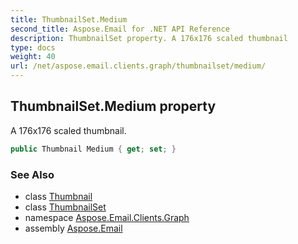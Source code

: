 ```yaml
---
title: ThumbnailSet.Medium
second_title: Aspose.Email for .NET API Reference
description: ThumbnailSet property. A 176x176 scaled thumbnail
type: docs
weight: 40
url: /net/aspose.email.clients.graph/thumbnailset/medium/
---
```

## ThumbnailSet.Medium property

A 176x176 scaled thumbnail.

```csharp
public Thumbnail Medium { get; set; }
```

### See Also

* class [Thumbnail](../../thumbnail/)
* class [ThumbnailSet](../)
* namespace [Aspose.Email.Clients.Graph](../../thumbnailset/)
* assembly [Aspose.Email](../../../)


